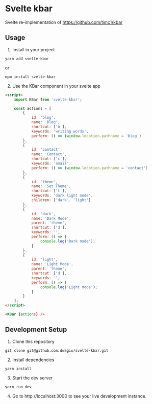 # Svelte kbar

Svelte re-implementation of https://github.com/timc1/kbar

## Usage

1. Install in your project

```
yarn add svelte-kbar
```

or

```
npm install svelte-kbar
```

2. Use the KBar component in your svelte app

```html
<script>
	import KBar from 'svelte-kbar';

	const actions = [
		{
			id: 'blog',
			name: 'Blog',
			shortcut: ['b'],
			keywords: 'writing words',
			perform: () => (window.location.pathname = 'blog')
		},
		{
			id: 'contact',
			name: 'Contact',
			shortcut: ['c'],
			keywords: 'email',
			perform: () => (window.location.pathname = 'contact')
		},
		{
			id: 'theme',
			name: 'Set Theme',
			shortcut: ['t'],
			keywords: 'dark light mode',
			children: ['dark', 'light']
		},
		{
			id: 'dark',
			name: 'Dark Mode',
			parent: 'theme',
			shortcut: ['d'],
			keywords: '',
			perform: () => {
				console.log('Dark mode');
			}
		},
		{
			id: 'light',
			name: 'Light Mode',
			parent: 'theme',
			shortcut: ['d'],
			keywords: '',
			perform: () => {
				console.log('Light mode');
			}
		}
	];
</script>

<KBar {actions} />
```

## Development Setup

1. Clone this repository

```
git clone git@github.com:dwagio/svelte-kbar.git
```

2. Install dependencies

```
yarn install
```

3. Start the dev server

```
yarn run dev
```

4. Go to http://localhost:3000 to see your live development instance.
